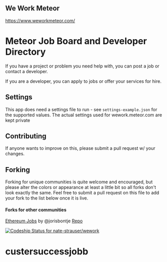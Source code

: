 ## We Work Meteor
https://www.weworkmeteor.com/
# Meteor Job Board and Developer Directory

If you have a project or problem you need help with, you can post a job or contact a developer.

If you are a developer, you can apply to jobs or offer your services for hire.

## Settings
This app does need a settings file to run - see `settings-example.json` for the supported values.  The actual settings used for wework.meteor.com are kept private

## Contributing
If anyone wants to improve on this, please submit a pull request w/ your changes.

## Forking
Forking for unique communities is quite welcome and encouraged, but please alter the colors or appearance at least a little bit so all forks don't look exactly the same.  Feel free to submit a pull request on this file to add your fork to the list below once it is live.


#### Forks for other communities 
[Ethereum Jobs](http://jobs.ethercasts.com/) by @jorisbontje [Repo](https://github.com/EtherCasts/wework)


[ ![Codeship Status for nate-strauser/wework](https://codeship.com/projects/20fcf290-9cc5-0131-c1a7-7ae80bc9bd82/status?branch=master)](https://codeship.com/projects/17832)
# custersuccessjobb
